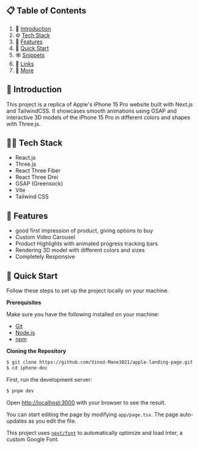 ## 📋 <a name="table">Table of Contents</a>

1. 🤖 [Introduction](#introduction)
2. ⚙️ [Tech Stack](#tech-stack)
3. 🔋 [Features](#features)
4. 🤸 [Quick Start](#quick-start)
5. 🕸️ [Snippets](#snippets)
6. 🔗 [Links](#links)
7. 🚀 [More](#more)

## <a name="introduction">🤖 Introduction</a>

This project is a replica of Apple's iPhone 15 Pro website built with Next.js and TailwindCSS. It showcases smooth animations using GSAP and interactive 3D models of the iPhone 15 Pro in different colors and shapes with Three.js.


## <a name="tech-stack">🧑‍💻 Tech Stack</a>

- React.js
- Three.js
- React Three Fiber
- React Three Drei
- GSAP (Greensock)
- Vite
- Tailwind CSS


## <a name="Features">🚀 Features</a>

* good first impression of product, giving options to buy
* Custom Video Carousel
* Product Highlights with animated progress tracking bars
* Rendering 3D model with different colors and sizes
* Completely Responsive

## <a name="quick-start">🤸 Quick Start</a>
Follow these steps to set up the project locally on your machine.

**Prerequisites**

Make sure you have the following installed on your machine:

- [Git](https://git-scm.com/)
- [Node.js](https://nodejs.org/en)
- [npm](https://www.npmjs.com/)


**Cloning the Repository**

```bash
$ git clone https://github.com/Vinod-Mane3021/apple-landing-page.git
$ cd iphone-doc
```

First, run the development server:

```bash
$ pnpm dev
```

Open [http://localhost:3000](http://localhost:3000) with your browser to see the result.

You can start editing the page by modifying `app/page.tsx`. The page auto-updates as you edit the file.

This project uses [`next/font`](https://nextjs.org/docs/basic-features/font-optimization) to automatically optimize and load Inter, a custom Google Font.
